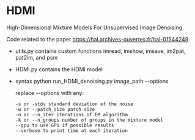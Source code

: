 # HDMI
High-Dimensional Mixture Models For Unsupervised Image Denoising

Code related to the paper https://hal.archives-ouvertes.fr/hal-01544249

  - utils.py contains custom functions imread, imshow, imsave, im2pat, pat2im, and psnr
  - HDMI.py contains the HDMI model
  - syntax python run_HDMI_denoising.py image_path --options

    replace --options with any:

        -s or -stdv standard deviation of the noise
        -w or --patch_size patch size 
        -n or --n_iter iterations of EM algorithm 
        -k or --n_groups number of groups in the mixture model
        --gpu to use GPU if possible results 
        --verbose to print time at each iteration
